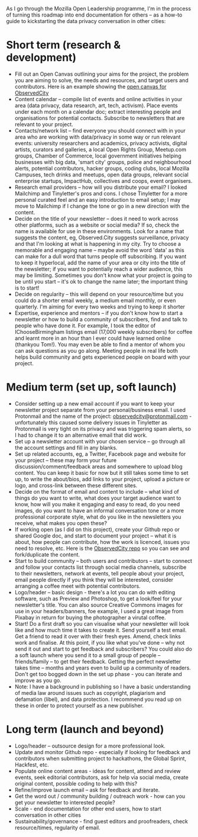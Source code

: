 
As I go through the Mozilla Open Leadership programme, I'm in the process of turning this roadmap into end documentation for others – as a how-to guide to kickstarting the data privacy conversation in other cities:

# Short term (research & development)
* Fill out an Open Canvas outlining your aims for the project, the problem you are aiming to solve, the needs and resources, and target users and contributors. Here is an example showing the [open canvas for ObservedCity](https://github.com/fionacu/ObservedCity/blob/master/MOLP-open-canvas.pdf)
* Content calendar – compile list of events and online activities in your area (data privacy, data research, art, tech, activism). Place events under each month on a calendar doc; extract interesting people and organisations for potential contacts. Subscribe to newsletters that are relevant to your project.
* Contacts/network list – find everyone you should connect with in your area who are working with data/privacy in some way or run relevant events: university researchers and academics, privacy activists, digital artists, curators and galleries, a local Open Rights Group, Meetup.com groups, Chamber of Commerce, local government initiatives helping businesses with big data, 'smart city' groups, police and neighbourhood alerts, potential contributors, hacker groups, coding clubs, local Mozilla Campuses, tech drinks and meetups, open data groups, relevant social enterprise startups, ImpactHub, collectives and coops, event organisers. 
* Research email providers – how will you distribute your email? I looked Mailchimp and Tinyletter's pros and cons. I chose Tinyletter for a more personal curated feel and an easy introduction to email setup; I may move to Mailchimp if I change the tone or go in a new direction with the content.
* Decide on the title of your newsletter – does it need to work across other platforms, such as a website or social media? If so, check the name is available for use in these environments. Look for a name that suggests the content, eg, Observed.City suggests surveillance, privacy and that I'm looking at what is happening in my city. Try to choose a memorable and engaging name – maybe avoid the word 'data' as this can make for a dull word that turns people off subscribing. If you want to keep it hyperlocal, add the name of your area or city into the title of the newsletter; if you want to potentially reach a wider audience, this may be limiting. Sometimes you don't know what your project is going to be until you start – it's ok to change the name later; the important thing is to start!
* Decide on regularity – this will depend on your resource/time but you could do a shorter email weekly, a medium email monthly, or even quarterly. I'm aiming for every two weeks and trying to keep it shorter
* Expertise, experience and mentors – if you don't know how to start a newsletter or how to build a community of subscribers, find and talk to people who have done it. For example, I took the editor of IChooseBirmingham listings email (17,000 weekly subscribers) for coffee and learnt more in an hour than I ever could have learned online (thankyou Tom!). You may even be able to find a mentor of whom you can ask questions as you go along. Meeting people in real life both helps build community and gets experienced people on board with your project. 

# Medium term (set up, soft launch)
* Consider setting up a new email account if you want to keep your newsletter project separate from your personal/business email. I used Protonmail and the name of the project: observedcity@protonmail.com - unfortunately this caused some delivery issues in Tinyletter as Protonmail is very tight on its privacy and was triggering spam alerts, so I had to change it to an alternative email that did work.
* Set up a newsletter account with your chosen service – go through all the account settings and fill in any blanks.   
* Set up related accounts, eg, a Twitter, Facebook page and website for your project – these may form your future discussion/comment/feedback areas and somewhere to upload blog content. You can keep it basic for now but it still takes some time to set up, to write the about/bios, add links to your project, upload a picture or logo, and cross-link between these different sites. 
* Decide on the format of email and content to include – what kind of things do you want to write, what does your target audience want to know, how will you make it engaging and easy to read, do you need images, do you want to have an informal conversation tone or a more professional corporate style, what do you like in the newsletters you receive, what makes you open these?  
* If working open (as I did on this project), create your Github repo or shared Google doc, and start to document your project – what it is about, how people can contribute, how the work is licenced, issues you need to resolve, etc. Here is the [ObservedCity repo](https://github.com/fionacu/ObservedCity) so you can see and fork/duplicate the content.
* Start to build community – both users and contributors – start to connect and follow your contacts list through social media channels, subscribe to their newsletters, network at events, tell people about your project, email people directly if you think they will be interested, consider arranging a coffee meet with potential contributors.
* Logo/header – basic design - there's a lot you can do with editing software, such as Preview and Photoshop, to get a look/feel for your newsletter's title. You can also source Creative Commons images for use in your headers/banners, foe example, I used a great image from Pixabay in return for buying the photographer a virutal coffee.
* Start! Do a first draft so you can visualise what your newsletter will look like and how much time it takes to create it. Send yourself a test email. Get a friend to read it over with their fresh eyes. Amend, check links work and finalise. At this point, if you like what you've done – why not send it out and start to get feedback and subscribers? You could also do a soft launch where you send it to a small group of people – friends/family – to get their feedback. Getting the perfect newsletter takes time – months and years even to build up a community of readers. Don't get too bogged down in the set up phase - you can iterate and improve as you go.
* Note: I have a background in publishing so I have a basic understanding of media law around issues such as copyright, plagiarism and defamation (libel), and data protection. I recommend you read up on these in order to protect yourself as a new publisher. 

# Long term (launch and beyond)
* Logo/header – outsource design for a more professional look. 
* Update and monitor Github repo - especially if looking for feedback and contributors when submitting project to hackathons, the Global Sprint, Hackfest, etc.
* Populate online content areas - ideas for content, attend and review events, seek editorial contributors, ask for help via social media, create original content, possible coding to help with this?
* Refine/improve launch email – ask for feedback and iterate.
* Get the word out / community building / outreach work - how can you get your newsletter to interested people?
* Scale - end documentation for other end users, how to start conversation in other cities
* Sustainability/governance - find guest editors and proofreaders, check resource/times, regularity of email. 
